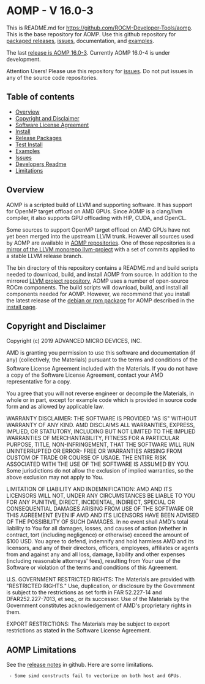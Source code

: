 AOMP - V 16.0-3
==============

This is README.md for https://github.com/ROCM-Developer-Tools/aomp.
This is the base repository for AOMP. Use this github repository for
[packaged releases](https://github.com/ROCm-Developer-Tools/aomp/releases),
[issues](https://github.com/ROCm-Developer-Tools/aomp/issues),
documentation, and
[examples](https://github.com/ROCm-Developer-Tools/aomp/tree/master/examples).

The last [release is AOMP 16.0-3](https://github.com/ROCm-Developer-Tools/aomp/releases).
Currently AOMP 16.0-4 is under development.

Attention Users!  Please use this repository for [issues](https://github.com/ROCm-Developer-Tools/aomp/issues).
Do not put issues in any of the source code repositories.

Table of contents
-----------------

- [Overview](#Overview)
- [Copyright and Disclaimer](#Copyright)
- [Software License Agreement](LICENSE)
- [Install](docs/INSTALL.md)
- [Release Packages](https://github.com/ROCm-Developer-Tools/aomp/releases)
- [Test Install](docs/TESTINSTALL.md)
- [Examples](examples)
- [Issues](https://github.com/ROCm-Developer-Tools/aomp/issues)
- [Developers Readme](bin/README.md)
- [Limitations](#Limitations)

## Overview

<A NAME="Overview">

AOMP is a scripted build of LLVM and supporting software. It has support for OpenMP target offload on AMD GPUs.
Since AOMP is a clang/llvm compiler, it also supports GPU offloading with HIP, CUDA, and OpenCL.

Some sources to support OpenMP target offload on AMD GPUs have not yet been merged into the upstream LLVM trunk.
However all sources used by AOMP are available in [AOMP repositories](https://github.com/ROCm-Developer-Tools/aomp/blob/master/bin/README.md#repositories).
One of those repositories is a
[mirror of the LLVM monorepo llvm-project](https://github.com/ROCm-Developer-Tools/llvm-project)
with a set of commits applied to a stable LLVM release branch.

The bin directory of this repository contains a README.md and build scripts needed to download, build, and install AOMP from source.
In addition to the  mirrored [LLVM project repository](https://github.com/ROCm-Developer-Tools/llvm-project),
AOMP uses a number of open-source ROCm components. The build scripts will download, build, and install all components needed for AOMP.
However, we recommend that you install the latest release of the [debian or rpm package](https://github.com/ROCm-Developer-Tools/aomp/releases) for AOMP described in the [install page](docs/INSTALL.md).

## Copyright and Disclaimer

<A NAME="Copyright">

Copyright (c) 2019 ADVANCED MICRO DEVICES, INC.

AMD is granting you permission to use this software and documentation (if any) (collectively, the 
Materials) pursuant to the terms and conditions of the Software License Agreement included with the 
Materials.  If you do not have a copy of the Software License Agreement, contact your AMD 
representative for a copy.

You agree that you will not reverse engineer or decompile the Materials, in whole or in part, except for 
example code which is provided in source code form and as allowed by applicable law.

WARRANTY DISCLAIMER: THE SOFTWARE IS PROVIDED "AS IS" WITHOUT WARRANTY OF ANY 
KIND.  AMD DISCLAIMS ALL WARRANTIES, EXPRESS, IMPLIED, OR STATUTORY, INCLUDING BUT NOT 
LIMITED TO THE IMPLIED WARRANTIES OF MERCHANTABILITY, FITNESS FOR A PARTICULAR 
PURPOSE, TITLE, NON-INFRINGEMENT, THAT THE SOFTWARE WILL RUN UNINTERRUPTED OR ERROR-
FREE OR WARRANTIES ARISING FROM CUSTOM OF TRADE OR COURSE OF USAGE.  THE ENTIRE RISK 
ASSOCIATED WITH THE USE OF THE SOFTWARE IS ASSUMED BY YOU.  Some jurisdictions do not 
allow the exclusion of implied warranties, so the above exclusion may not apply to You. 

LIMITATION OF LIABILITY AND INDEMNIFICATION:  AMD AND ITS LICENSORS WILL NOT, 
UNDER ANY CIRCUMSTANCES BE LIABLE TO YOU FOR ANY PUNITIVE, DIRECT, INCIDENTAL, 
INDIRECT, SPECIAL OR CONSEQUENTIAL DAMAGES ARISING FROM USE OF THE SOFTWARE OR THIS 
AGREEMENT EVEN IF AMD AND ITS LICENSORS HAVE BEEN ADVISED OF THE POSSIBILITY OF SUCH 
DAMAGES.  In no event shall AMD's total liability to You for all damages, losses, and 
causes of action (whether in contract, tort (including negligence) or otherwise) 
exceed the amount of $100 USD.  You agree to defend, indemnify and hold harmless 
AMD and its licensors, and any of their directors, officers, employees, affiliates or 
agents from and against any and all loss, damage, liability and other expenses 
(including reasonable attorneys' fees), resulting from Your use of the Software or 
violation of the terms and conditions of this Agreement.  

U.S. GOVERNMENT RESTRICTED RIGHTS: The Materials are provided with "RESTRICTED RIGHTS." 
Use, duplication, or disclosure by the Government is subject to the restrictions as set 
forth in FAR 52.227-14 and DFAR252.227-7013, et seq., or its successor.  Use of the 
Materials by the Government constitutes acknowledgement of AMD's proprietary rights in them.

EXPORT RESTRICTIONS: The Materials may be subject to export restrictions as stated in the 
Software License Agreement.

## AOMP Limitations

<A NAME="Limitations">

See the [release notes](https://github.com/ROCm-Developer-Tools/aomp/releases) in github.  Here are some limitations.

```
 - Some simd constructs fail to vectorize on both host and GPUs.
```
